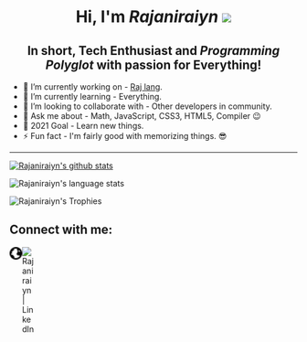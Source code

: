 <div align="center">

# Hi, I'm _Rajaniraiyn_ <img src="https://media.giphy.com/media/hvRJCLFzcasrR4ia7z/giphy.gif" width="30px">

## In short, Tech Enthusiast and _Programming Polyglot_ with passion for Everything!
  
</div>

- 🔭 I’m currently working on - [Raj lang](https://github.com/rajlang).
- 🌱 I’m currently learning - Everything.
- 👯 I’m looking to collaborate with - Other developers in community.
- 💬 Ask me about - Math, JavaScript, CSS3, HTML5, Compiler 😉
- 🥅 2021 Goal - Learn new things.
- ⚡ Fun fact - I'm fairly good with memorizing things. 😎

---

[![Rajaniraiyn's github stats](https://github-readme-stats.vercel.app/api?username=rajaniraiyn&bg_color=30,e96443,904e95&title_color=fff&text_color=fff)](https://github.com/rajaniraiyn?tab=repositories)

![Rajaniraiyn's language stats](https://github-readme-stats.vercel.app/api/top-langs/?username=rajaniraiyn)

![Rajaniraiyn's Trophies](https://github-profile-trophy.vercel.app/?username=Rajaniraiyn)

## Connect with me:
[<img align="left" alt="Rajaniraiyn | Portfolio" width="22px" src="https://raw.githubusercontent.com/iconic/open-iconic/master/svg/globe.svg" />][website]
[<img align="left" alt="Rajaniraiyn | LinkedIn" width="22px" src="https://cdn.jsdelivr.net/npm/simple-icons@v3/icons/linkedin.svg" />][linkedin]


[website]: https://rajaniraiyn.github.io/
[linkedin]: https://www.linkedin.com/in/rajaniraiyn/
